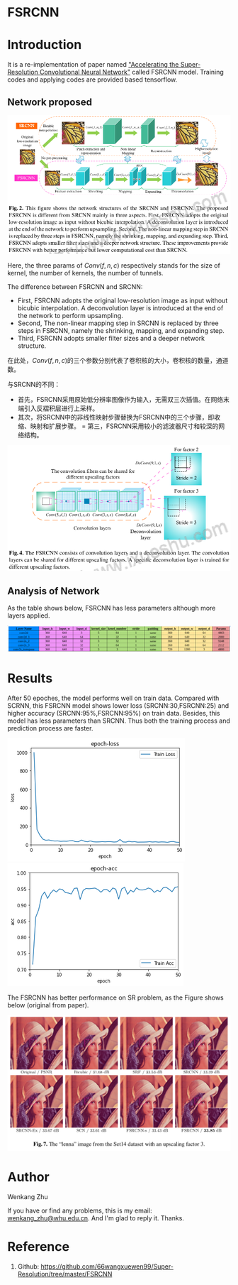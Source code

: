 # FSRCNN

# Introduction

It is a re-implementation of paper named ["Accelerating the Super-Resolution Convolutional Neural Network"](./FSRCNN/Accelerating+the+Super-Resolution+Convolutional+Neural+Network.pdf) called FSRCNN model. Training codes and applying codes are provided based tensorflow.

## Network proposed

![FSRCNN与SRCNN的对比](./FSRCNN/comparison.png)

Here, the three params of $Conv(f,n,c)$ respectively stands for the size of kernel, the number of kernels, the number of tunnels.

The difference between FSRCNN and SRCNN:

- First, FSRCNN adopts the original low-resolution image as input without bicubic interpolation. A deconvolution layer is introduced at the end of the network to perform upsampling. 
- Second, The non-linear mapping step in SRCNN is replaced by three steps in FSRCNN, namely the shrinking, mapping, and expanding step. 
- Third, FSRCNN adopts smaller filter sizes and a deeper network structure.


在此处，$Conv(f,n,c)$的三个参数分别代表了卷积核的大小，卷积核的数量，通道数。

与SRCNN的不同：
- 首先，FSRCNN采用原始低分辨率图像作为输入，无需双三次插值。在网络末端引入反褶积层进行上采样。
- 其次，将SRCNN中的非线性映射步骤替换为FSRCNN中的三个步骤，即收缩、映射和扩展步骤。
= 第三，FSRCNN采用较小的滤波器尺寸和较深的网络结构。

![FSRCNN架构](./FSRCNN/stru.png)

## Analysis of Network

As the table shows below, FSRCNN has less parameters although more layers applied.

![stru-analysis](./FSRCNN/stru-analysis.png)



# Results

After 50 epoches, the model performs well on train data. Compared with SCRNN, this FSRCNN model shows lower loss (SRCNN:30,FSRCNN:25) and higher accuracy (SRCNN:95%,FSRCNN:95%) on train data. Besides, this model has less parameters than SRCNN. Thus both the training process and prediction process are faster.

![train loss](./FSRCNN/train-loss.png)
![train acc](./FSRCNN/train-acc.png)

The FSRCNN has better performance on SR problem, as the Figure shows below (original from paper).

![paper-result](./FSRCNN/paper-result.png)



# Author

Wenkang Zhu

If you have or find any problems, this is my email: [wenkang_zhu@whu.edu.cn](mailto:wenkang_zhu@whu.edu.cn). And I'm glad to reply it.
Thanks. 



# Reference

1. Github: https://github.com/66wangxuewen99/Super-Resolution/tree/master/FSRCNN